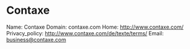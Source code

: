 
# Contaxe

Name: Contaxe
Domain: contaxe.com
Home: http://www.contaxe.com/
Privacy_policy: http://www.contaxe.com/de/texte/terms/
Email: business@contaxe.com
